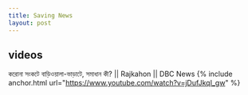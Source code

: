```yaml
---
title: Saving News
layout: post
---
```


## videos 

করোনা সংকটে বাড়িওয়ালা-ভাড়াটে, সমাধান কী? || Rajkahon || DBC News
{% include anchor.html url="https://www.youtube.com/watch?v=jDufJkqI_gw" %}   
